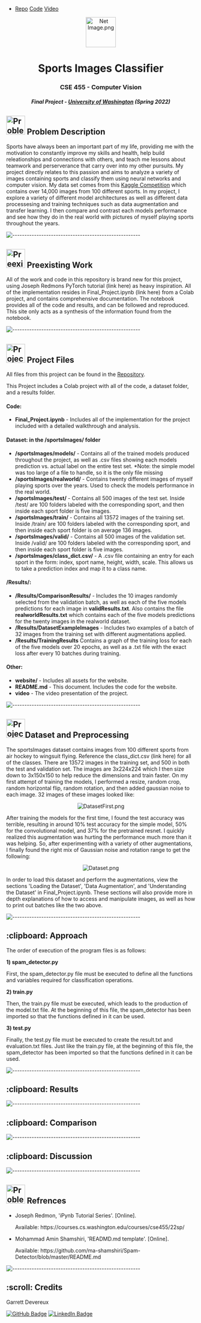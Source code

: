 <nav>
  <ul>
    <li><a href="https://github.com/garrettdevereux/ComputerVisionFinal">Repo</a>
    <a href="https://github.com/garrettdevereux/ComputerVisionFinal">Code</a>
    <a href="https://github.com/garrettdevereux/ComputerVisionFinal">Video</a></li>
  </ul>
</nav>


<p align="center"> 
  <center><img src="website/netImage.png" alt="Net Image.png" width="80px" height="80px"></center>
</p>
<h1 align="center"> Sports Images Classifier </h1>
<h3 align="center"> CSE 455 - Computer Vision </h3>
<h5 align="center"> Final Project - <a href="https://courses.cs.washington.edu/courses/cse455/22sp/">University of Washington</a> (Spring 2022) </h5>

<h2> <img src="website/problemDescription.png" alt="Problem Description.png" width="50px" height="50px"> Problem Description</h2>
<p>Sports have always been an important part of my life, providing me with the motivation to constantly improve my skills and health, help build releationships and connections with others, and teach me lessons about teamwork and perserverance that carry over into my other pursuits. My project directly relates to this passion and aims to analyze a variety of images containing sports and classify them using neural networks and computer vision. My data set comes from this <a href="https://www.kaggle.com/datasets/gpiosenka/sports-classification?resource=download">Kaggle Competition</a> which contains over 14,000 images from 100 different sports. In my project, I explore a variety of different model architectures as well as different data processesing and training techniques such as data augmentation and transfer learning. I then compare and contrast each models performance and see how they do in the real world with pictures of myself playing sports throughout the years. </p>

![-----------------------------------------------------](https://raw.githubusercontent.com/andreasbm/readme/master/assets/lines/rainbow.png)

<h2><img src="website/preexisting.png" alt="Preexisting Work.png" width="50px" height="50px"> Preexisting Work</h2>
<p>All of the work and code in this repository is brand new for this project, using Joseph Redmons PyTorch tutorial (link here) as heavy inspiration. All of the implementation resides in Final_Project.ipynb (link here) from a Colab project, and contains comprehensive documentation. The notebook provides all of the code and results, and can be followed and reproduced. This site only acts as a synthesis of the information found from the notebook.  </p>

![-----------------------------------------------------](https://raw.githubusercontent.com/andreasbm/readme/master/assets/lines/rainbow.png)

<h2> <img src="website/projectStructure.webp" alt="Project Structure.png" width="50px" height="50px"> Project Files</h2>

All files from this project can be found in the <a href="https://github.com/garrettdevereux/ComputerVisionFinal">Repository</a>.

<p>This Project includes a Colab project with all of the code, a dataset folder, and a results folder.</p>
<h4>Code:</h4>
<ul>
  <li><b>Final_Project.ipynb</b> - Includes all of the implementation for the project included with a detailed walkthrough and analysis.</li>
</ul>

<h4>Dataset: in the <b>/sportsImages/</b> folder</h4>
<ul>
  <li><b>/sportsImages/models/</b> - Contains all of the trained models produced throughout the project, as well as .csv files showing each models prediction vs. actual label on the entire test set. *Note: the simple model was too large of a file to handle, so it is the only file missing</li>
  <li><b>/sportsImages/realworld/</b> - Contains twenty different images of myself playing sports over the years. Used to check the models performance in the real world.</li>
  <li><b>/sportsImages/test/</b> - Contains all 500 images of the test set. Inside /test/ are 100 folders labeled with the corresponding sport, and then inside each sport folder is five images.</li>
  <li><b>/sportsImages/train/</b> - Contains all 13572 images of the training set. Inside /train/ are 100 folders labeled with the corresponding sport, and then inside each sport folder is on average 136 images.</li>
  <li><b>/sportsImages/valid/</b> - Contains all 500 images of the validation set. Inside /valid/ are 100 folders labeled with the corresponding sport, and then inside each sport folder is five images.</li>
  <li><b>/sportsImages/class_dict.csv/</b> - A .csv file containing an entry for each sport in the form: index, sport name, height, width, scale. This allows us to take a prediction index and map it to a class name.</li>
</ul>

<h4><b>/Results/</b>:</h4>
<ul>
  <li><b>/Results/ComparisonResults/</b> - Includes the 10 images randomly selected from the validation batch, as well as each of the five models predictions for each image in <b>validResults.txt</b>. Also contains the file <b>realworldResults.txt</b> which contains each of the five models predictions for the twenty images in the realworld dataset.</li>
  <li><b>/Results/DatasetExampleImages</b> - Includes two examples of a batch of 32 images from the training set with different augmentations applied.</li>
  <li><b>/Results/TrainingResults</b> Contains a graph of the training loss for each of the five models over 20 epochs, as well as a .txt file with the exact loss after every 10 batches during training. </li>
</ul>

<h4>Other:</h4>
<ul>
  <li><b>website/</b> - Includes all assets for the website.</li>
  <li><b>README.md</b> - This document. Includes the code for the website.</li>
  <li><b>video</b> - The video presentation of the project.</li>

</ul>

![-----------------------------------------------------](https://raw.githubusercontent.com/andreasbm/readme/master/assets/lines/rainbow.png)

<h2> <img src="website/projectStructure.webp" alt="Project Structure.png" width="50px" height="50px">Dataset and Preprocessing</h2>

<p>The sportsImages dataset contains images from 100 different sports from air hockey to wingsuit flying. Reference the class_dict.csv (link here) for all of the classes. There are 13572 images in the training set, and 500 in both the test and validation set. The images are 3x224x224 which I then size down to 3x150x150 to help reduce the dimensions and train faster. On my first attempt of training the models, I performed a resize, random crop, random horizontal flip, random rotation, and then added gaussian noise to each image. 32 images of these images looked like:</p>
<p align="center"> 
  <center><img src="Results/DatasetExampleImages/DatasetFirstTry.png" alt="DatasetFirst.png" ="80px"></center>
</p>
<p>After training the models for the first time, I found the test accuracy was terrible, resulting in around 10% test accuracy for the simple model, 50% for the convolutional model, and 37% for the pretrained resnet. I quickly realized this augmentation was hurting the performance much more than it was helping. So, after experimenting with a variety of other augmentations, I finally found the right mix of Gaussian noise and rotation range to get the following: </p>
<p align="center"> 
  <center><img src="Results/DatasetExampleImages/Dataset.png" alt="Dataset.png" ="80px"></center>
</p>
<p>In order to load this dataset and perform the augmentations, view the sections 'Loading the Dataset', 'Data Augmentation', and 'Understanding the Dataset' in Final_Project.ipynb. These sections will also provide more in depth explanations of how to access and manipulate images, as well as how to print out batches like the two above.</p>


![-----------------------------------------------------](https://raw.githubusercontent.com/andreasbm/readme/master/assets/lines/rainbow.png)

<h2> :clipboard: Approach</h2>
<p>The order of execution of the program files is as follows:</p>
<p><b>1) spam_detector.py</b></p>
<p>First, the spam_detector.py file must be executed to define all the functions and variables required for classification operations.</p>
<p><b>2) train.py</b></p>
<p>Then, the train.py file must be executed, which leads to the production of the model.txt file. 
At the beginning of this file, the spam_detector has been imported so that the functions defined in it can be used.</p>
<p><b>3) test.py</b></p>
<p>Finally, the test.py file must be executed to create the result.txt and evaluation.txt files.
Just like the train.py file, at the beginning of this file, the spam_detector has been imported so that the functions defined in it can be used.</p>

![-----------------------------------------------------](https://raw.githubusercontent.com/andreasbm/readme/master/assets/lines/rainbow.png)

<h2> :clipboard: Results</h2>

![-----------------------------------------------------](https://raw.githubusercontent.com/andreasbm/readme/master/assets/lines/rainbow.png)

<h2> :clipboard: Comparison</h2>

![-----------------------------------------------------](https://raw.githubusercontent.com/andreasbm/readme/master/assets/lines/rainbow.png)

<h2> :clipboard: Discussion</h2>

![-----------------------------------------------------](https://raw.githubusercontent.com/andreasbm/readme/master/assets/lines/rainbow.png)

<h2> <img src="website/references.png" alt="Problem Description.png" width="50px" height="50px">  Refrences</h2>
<ul>
  <li><p>Joseph Redmon, 'iPynb Tutorial Series'. [Online].</p>
      <p>Available: https://courses.cs.washington.edu/courses/cse455/22sp/</p>
  </li>
  <li><p>Mohammad Amin Shamshiri, 'READMD.md template'. [Online].</p>
      <p>Available: https://github.com/ma-shamshiri/Spam-Detector/blob/master/README.md</p>
  </li>
</ul>

![-----------------------------------------------------](https://raw.githubusercontent.com/andreasbm/readme/master/assets/lines/rainbow.png)

<!-- CREDITS -->
<h2 id="credits"> :scroll: Credits</h2>

Garrett Devereux

[![GitHub Badge](https://img.shields.io/badge/GitHub-100000?style=for-the-badge&logo=github&logoColor=white)](https://github.com/garrettdevereux)
[![LinkedIn Badge](https://img.shields.io/badge/LinkedIn-0077B5?style=for-the-badge&logo=linkedin&logoColor=white)](https://www.linkedin.com/in/garrett-devereux/)